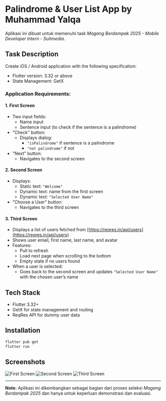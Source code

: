 # Palindrome & User List App by Muhammad Yalqa

Aplikasi ini dibuat untuk memenuhi task *Magang Berdampak 2025 - Mobile Developer Intern - Suitmedia*.

## Task Description

Create iOS / Android application with the following specification:

- Flutter version: 3.32 or above
- State Management: GetX

### Application Requirements:

#### 1. First Screen

- Two input fields:
  - Name input
  - Sentence input (to check if the sentence is a palindrome)
- "Check" button:
  - Displays dialog:
    - `"isPalindrome"` if sentence is a palindrome
    - `"not palindrome"` if not
- "Next" button:
  - Navigates to the second screen

#### 2. Second Screen

- Displays:
  - Static text: `"Welcome"`
  - Dynamic text: name from the first screen
  - Dynamic text: `"Selected User Name"`
- "Choose a User" button:
  - Navigates to the third screen

#### 3. Third Screen

- Displays a list of users fetched from [https://reqres.in/api/users](https://reqres.in/api/users)
- Shows user email, first name, last name, and avatar
- Features:
  - Pull to refresh
  - Load next page when scrolling to the bottom
  - Empty state if no users found
- When a user is selected:
  - Goes back to the second screen and updates `"Selected User Name"` with the chosen user’s name

## Tech Stack

- Flutter 3.32+
- GetX for state management and routing
- ReqRes API for dummy user data

## Installation

```bash
flutter pub get
flutter run
```

## Screenshots

![First Screen](assets/screenshots/first_screen.png)
![Second Screen](assets/screenshots/second_screen.png)
![Third Screen](assets/screenshots/third_screen.png)

---

**Note:** Aplikasi ini dikembangkan sebagai bagian dari proses seleksi *Magang Berdampak 2025* dan hanya untuk keperluan demonstrasi dan evaluasi.

